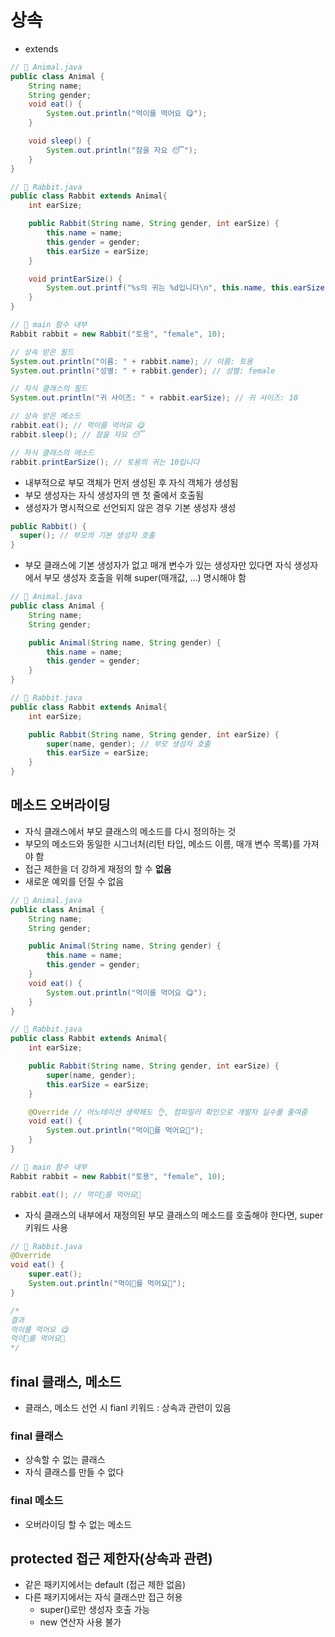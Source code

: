 # 상속

- extends

```java
// 📂 Animal.java
public class Animal {
    String name;
    String gender;
    void eat() {
        System.out.println("먹이를 먹어요 😋");
    }

    void sleep() {
        System.out.println("잠을 자요 😴");
    }
}
```

```java
// 📂 Rabbit.java
public class Rabbit extends Animal{
    int earSize;

    public Rabbit(String name, String gender, int earSize) {
        this.name = name;
        this.gender = gender;
        this.earSize = earSize;
    }

    void printEarSize() {
        System.out.printf("%s의 귀는 %d입니다\n", this.name, this.earSize);
    }
}
```

```java
// 📂 main 함수 내부
Rabbit rabbit = new Rabbit("토용", "female", 10);

// 상속 받은 필드
System.out.println("이름: " + rabbit.name); // 이름: 토용
System.out.println("성별: " + rabbit.gender); // 성별: female

// 자식 클래스의 필드
System.out.println("귀 사이즈: " + rabbit.earSize); // 귀 사이즈: 10

// 상속 받은 메소드
rabbit.eat(); // 먹이를 먹어요 😋
rabbit.sleep(); // 잠을 자요 😴

// 자식 클래스의 메소드
rabbit.printEarSize(); // 토용의 귀는 10입니다
```

- 내부적으로 부모 객체가 먼저 생성된 후 자식 객체가 생성됨
- 부모 생성자는 자식 생성자의 맨 첫 줄에서 호출됨
- 생성자가 명시적으로 선언되지 않은 경우 기본 생성자 생성

```java
public Rabbit() {
  super(); // 부모의 기본 생성자 호출
}
```

- 부모 클래스에 기본 생성자가 없고 매개 변수가 있는 생성자만 있다면 자식 생성자에서 부모 생성자 호출을 위해 super(매개값, ...) 명시해야 함

```java
// 📂 Animal.java
public class Animal {
    String name;
    String gender;

    public Animal(String name, String gender) {
        this.name = name;
        this.gender = gender;
    }
}
```

```java
// 📂 Rabbit.java
public class Rabbit extends Animal{
    int earSize;

    public Rabbit(String name, String gender, int earSize) {
        super(name, gender); // 부모 생성자 호출
        this.earSize = earSize;
    }
}
```

## 메소드 오버라이딩

- 자식 클래스에서 부모 클래스의 메소드를 다시 정의하는 것
- 부모의 메소드와 동일한 시그너처(리턴 타입, 메소드 이름, 매개 변수 목록)를 가져야 함
- 접근 제한을 더 강하게 재정의 할 수 **없음**
- 새로운 예외를 던질 수 없음

```java
// 📂 Animal.java
public class Animal {
    String name;
    String gender;

    public Animal(String name, String gender) {
        this.name = name;
        this.gender = gender;
    }
    void eat() {
        System.out.println("먹이를 먹어요 😋");
    }
}
```

```java
// 📂 Rabbit.java
public class Rabbit extends Animal{
    int earSize;

    public Rabbit(String name, String gender, int earSize) {
        super(name, gender);
        this.earSize = earSize;
    }

    @Override // 어노테이션 생략해도 👌, 컴파일러 확인으로 개발자 실수를 줄여줌
    void eat() {
        System.out.println("먹이🌿를 먹어요🐰");
    }
}
```

```java
// 📂 main 함수 내부
Rabbit rabbit = new Rabbit("토용", "female", 10);

rabbit.eat(); // 먹이🌿를 먹어요🐰
```

- 자식 클래스의 내부에서 재정의된 부모 클래스의 메소드를 호출해야 한다면, super 키워드 사용

```java
// 📂 Rabbit.java
@Override
void eat() {
    super.eat();
    System.out.println("먹이🌿를 먹어요🐰");
}

/*
결과
먹이를 먹어요 😋
먹이🌿를 먹어요🐰
*/
```

## final 클래스, 메소드

- 클래스, 메소드 선언 시 fianl 키워드 : 상속과 관련이 있음

### final 클래스

- 상속할 수 없는 클래스
- 자식 클래스를 만들 수 없다

### final 메소드

- 오버라이딩 할 수 없는 메소드

## protected 접근 제한자(상속과 관련)

- 같은 패키지에서는 default (접근 제한 없음)
- 다른 패키지에서는 자식 클래스만 접근 허용
  - super()로만 생성자 호출 가능
  - new 연산자 사용 불가
